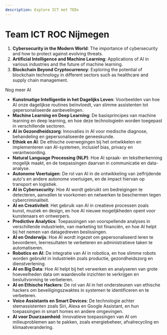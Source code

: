 ```yaml
---
description: Explore ICT met TEDx
---
```


# Team ICT ROC Nijmegen

1. **Cybersecurity in the Modern World**: The importance of cybersecurity and how to protect against evolving threats.
2. **Artificial Intelligence and Machine Learning**: Applications of AI in various industries and the future of machine learning.
3. **Blockchain Beyond Cryptocurrency**: Exploring the potential of blockchain technology in different sectors such as healthcare and supply chain management.

Nog meer AI

* **Kunstmatige Intelligentie in het Dagelijks Leven**: Voorbeelden van hoe AI onze dagelijkse routines beïnvloedt, van slimme assistenten tot gepersonaliseerde aanbevelingen.
* **Machine Learning en Deep Learning**: De basisprincipes van machine learning en deep learning, en hoe deze technologieën worden toegepast in verschillende sectoren.
* **AI in Gezondheidszorg**: Innovaties in AI voor medische diagnose, behandeling en gepersonaliseerde geneeskunde.
* **Ethiek en AI**: De ethische overwegingen bij het ontwikkelen en implementeren van AI-systemen, inclusief bias, privacy en verantwoording.
* **Natural Language Processing (NLP)**: Hoe AI spraak- en tekstherkenning mogelijk maakt, en de toepassingen daarvan in communicatie en data-analyse.
* **Autonome Voertuigen**: De rol van AI in de ontwikkeling van zelfrijdende auto's en andere autonome voertuigen, en de impact hiervan op transport en logistiek.
* **AI in Cybersecurity**: Hoe AI wordt gebruikt om bedreigingen te detecteren, aanvallen te voorkomen en netwerken te beschermen tegen cybercriminaliteit.
* **AI en Creativiteit**: Het gebruik van AI in creatieve processen zoals kunst, muziek en design, en hoe AI nieuwe mogelijkheden opent voor kunstenaars en ontwerpers.
* **Predictive Analytics**: Toepassingen van voorspellende analyses in verschillende industrieën, van marketing tot financiën, en hoe AI helpt bij het nemen van datagedreven beslissingen.
* **AI en Onderwijs**: Hoe AI wordt ingezet om gepersonaliseerd leren te bevorderen, leerresultaten te verbeteren en administratieve taken te automatiseren.
* **Robotics en AI**: De integratie van AI in robotica, en hoe slimme robots worden gebruikt in industrieën zoals productie, gezondheidszorg en dienstverlening.
* **AI en Big Data**: Hoe AI helpt bij het verwerken en analyseren van grote hoeveelheden data om waardevolle inzichten te verkrijgen en besluitvorming te verbeteren.
* **AI en Ethische Hackers**: De rol van AI in het ondersteunen van ethische hackers om beveiligingszwaktes in systemen te identificeren en te verbeteren.
* **Voice Assistants en Smart Devices**: De technologie achter stemassistenten zoals Siri, Alexa en Google Assistant, en hun toepassingen in smart homes en andere omgevingen.
* **AI voor Duurzaamheid**: Innovatieve toepassingen van AI om milieuproblemen aan te pakken, zoals energiebeheer, afvalrecycling en klimaatverandering.
